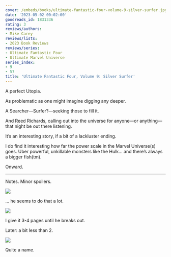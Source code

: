 ```yaml
---
cover: /embeds/books/ultimate-fantastic-four-volume-9-silver-surfer.jpg
date: '2023-05-02 00:02:00'
goodreads_id: 1831336
rating: 3
reviews/authors:
- Mike Carey
reviews/lists:
- 2023 Book Reviews
reviews/series:
- Ultimate Fantastic Four
- Ultimate Marvel Universe
series_index:
- 9
- 57
title: 'Ultimate Fantastic Four, Volume 9: Silver Surfer'
---
```

A perfect Utopia. 

As problematic as one might imagine digging any deeper. 

A Searcher—Surfer?—seeking those to fill it. 

And Reed Richards, calling out into the universe for anyone—or anything—that night be out there listening. 

It’s an interesting story, if a bit of a lackluster ending. 

I do find it interesting how far the power scale in the Marvel Universe(s) goes. Uber powerful, unkillable monsters like the Hulk… and there’s always a bigger fish(tm). 

Onward. 

<!--more-->

---

Notes. Minor spoilers. 

![](/embeds/books/attachments/ultimate-fantastic-four-v9-textbundle-12ccf8.png)

… he seems to do that a lot. 

![](/embeds/books/attachments/ultimate-fantastic-four-v9-textbundle-a44166.png)

I give it 3-4 pages until he breaks out. 

Later: a bit less than 2. 

![](/embeds/books/attachments/ultimate-fantastic-four-v9-textbundle-c8e7a8.png)

Quite a name. 


